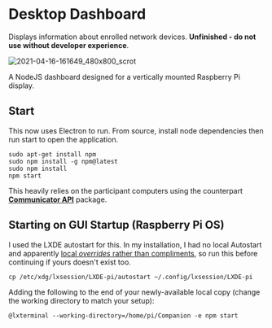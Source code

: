 # Desktop Dashboard
Displays information about enrolled network devices. **Unfinished - do not use without developer experience**.

![2021-04-16-161649_480x800_scrot](https://user-images.githubusercontent.com/11209477/115046438-5962d400-9ecf-11eb-88ef-f7982495bb94.png)

A NodeJS dashboard designed for a vertically mounted Raspberry Pi display.

## Start
This now uses Electron to run. From source, install node dependencies then run start to open the application.

```
sudo apt-get install npm
sudo npm install -g npm@latest
sudo npm install
npm start
```

This heavily relies on the participant computers using the counterpart **[Communicator API][comm]** package.

## Starting on GUI Startup (Raspberry Pi OS)
I used the LXDE autostart for this. In my installation, I had no local Autostart and apparently [local *overrides* rather than compliments][ldir], so run this before continuing if yours doesn't exist too.

`cp /etc/xdg/lxsession/LXDE-pi/autostart ~/.config/lxsession/LXDE-pi`

Adding the following to the end of your newly-available local copy (change the working directory to match your setup):

`@lxterminal --working-directory=/home/pi/Companion -e npm start`

[comm]: https://github.com/soup-bowl/deskdash-communicator
[docker]: https://hub.docker.com/r/soupbowl/deskdash
[ldir]: https://raspberrypi.stackexchange.com/a/102297
